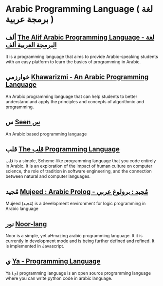 # Arabic Programming Language ( لغة برمجة عربية )

## ألف [The Alif Arabic Programming Language - لغة البرمجة العربية ألف ](https://github.com/alifcommunity)
It is a programming language that aims to provide Arabic-speaking students with an easy platform to learn the basics of programming in Arabic.

## خوارزمي [Khawarizmi - An Arabic Programming Language](https://github.com/bachirbenyammi/khawarizmi)
An Arabic programming language that can help students to better understand and apply the principles and concepts of algorithmic and programming.

## س [Seen س ](https://github.com/abukhadra/Seen)
An Arabic based programming language

## قلب [The قلب Programming Language](https://github.com/nasser/---) 
‫قلب‬ is a simple, Scheme-like programming language that you code entirely in Arabic. It is an exploration of the impact of human culture on computer science, the role of tradition in software engineering, and the connection between natural and computer languages.

## مُجيد [Mujeed : Arabic Prolog - مُجيد : برولوغ عربي](https://github.com/BlidiWajdi/Mujeed-Arabic-Prolog)
Mujeed (مُجيد) is a development environment for logic programming in Arabic language

## نور [Noor-lang](https://github.com/SimplyAhmazing/noor)
Noor is a simple, yet aHmazing arabic programming language. It it is currently in development mode and is being further defined and refined. It is implemented in Javascript.

## ي [Ya - Programming Language](https://github.com/yalang/ya)
Ya (ي) programming language is an open source programming language where you can write python code in arabic language.
